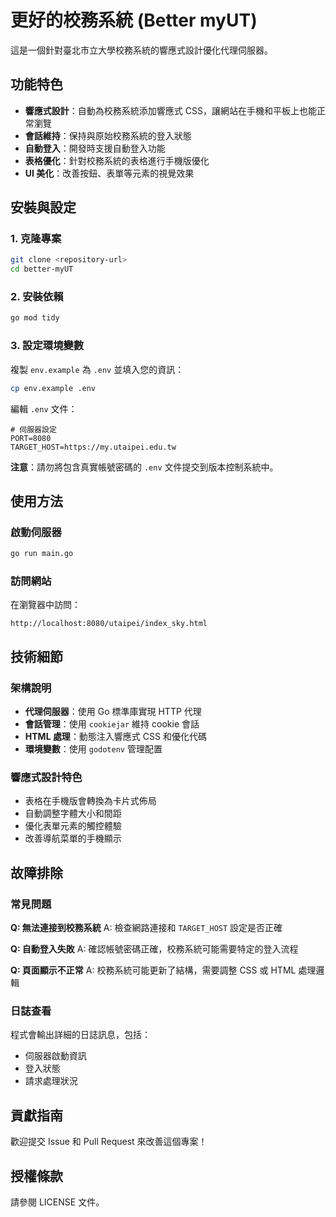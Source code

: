 # 更好的校務系統 (Better myUT)

這是一個針對臺北市立大學校務系統的響應式設計優化代理伺服器。

## 功能特色

- **響應式設計**：自動為校務系統添加響應式 CSS，讓網站在手機和平板上也能正常瀏覽
- **會話維持**：保持與原始校務系統的登入狀態
- **自動登入**：開發時支援自動登入功能
- **表格優化**：針對校務系統的表格進行手機版優化
- **UI 美化**：改善按鈕、表單等元素的視覺效果

## 安裝與設定

### 1. 克隆專案
```bash
git clone <repository-url>
cd better-myUT
```

### 2. 安裝依賴
```bash
go mod tidy
```

### 3. 設定環境變數
複製 `env.example` 為 `.env` 並填入您的資訊：
```bash
cp env.example .env
```

編輯 `.env` 文件：
```env
# 伺服器設定
PORT=8080
TARGET_HOST=https://my.utaipei.edu.tw
```

**注意**：請勿將包含真實帳號密碼的 `.env` 文件提交到版本控制系統中。

## 使用方法

### 啟動伺服器
```bash
go run main.go
```

### 訪問網站
在瀏覽器中訪問：
```
http://localhost:8080/utaipei/index_sky.html
```

## 技術細節

### 架構說明
- **代理伺服器**：使用 Go 標準庫實現 HTTP 代理
- **會話管理**：使用 `cookiejar` 維持 cookie 會話
- **HTML 處理**：動態注入響應式 CSS 和優化代碼
- **環境變數**：使用 `godotenv` 管理配置

### 響應式設計特色
- 表格在手機版會轉換為卡片式佈局
- 自動調整字體大小和間距
- 優化表單元素的觸控體驗
- 改善導航菜單的手機顯示

## 故障排除

### 常見問題

**Q: 無法連接到校務系統**
A: 檢查網路連接和 `TARGET_HOST` 設定是否正確

**Q: 自動登入失敗**
A: 確認帳號密碼正確，校務系統可能需要特定的登入流程

**Q: 頁面顯示不正常**
A: 校務系統可能更新了結構，需要調整 CSS 或 HTML 處理邏輯

### 日誌查看
程式會輸出詳細的日誌訊息，包括：
- 伺服器啟動資訊
- 登入狀態
- 請求處理狀況

## 貢獻指南

歡迎提交 Issue 和 Pull Request 來改善這個專案！

## 授權條款

請參閱 LICENSE 文件。
